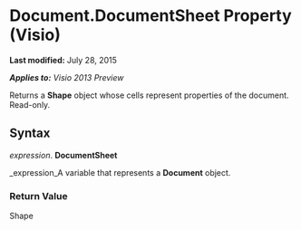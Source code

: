 
# Document.DocumentSheet Property (Visio)

 **Last modified:** July 28, 2015

 _**Applies to:** Visio 2013 Preview_

Returns a  **Shape** object whose cells represent properties of the document. Read-only.


## Syntax

 _expression_. **DocumentSheet**

 _expression_A variable that represents a  **Document** object.


### Return Value

Shape

